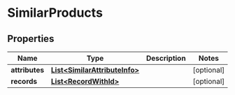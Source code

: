 
# SimilarProducts

## Properties
Name | Type | Description | Notes
------------ | ------------- | ------------- | -------------
**attributes** | [**List&lt;SimilarAttributeInfo&gt;**](SimilarAttributeInfo.md) |  |  [optional]
**records** | [**List&lt;RecordWithId&gt;**](RecordWithId.md) |  |  [optional]



